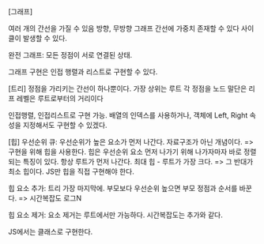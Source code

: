[그래프]

여러 개의 간선을 가질 수 있음
방향, 무방향 그래프
간선에 가중치 존재할 수 있다
사이클이 발생할 수 있다.

완전 그래프: 모든 정점이 서로 연결된 상태.

그래프 구현은 인접 행렬과 리스트로 구현할 수 있다.

[트리]
정점을 가리키는 간선이 하나뿐이다.
가장 상위는 루트
각 정점을 노드
말단은 리프
레벨은 루트로부터의 거리이다

인접행렬, 인접리스트로 구현 가능.
배열의 인덱스를 사용하거나,
객체에 Left, Right 속성을 지정해서도 구현할 수 있겠다.

[힙]
우선순위 큐: 우선순위가 높은 요소가 먼저 나간다. 자료구조가 아닌 개념이다.
=> 구현을 위해 힙을 사용한다.
힙은 우선순위 요소 먼저 나가기 위해 나가자마자 바로 정렬되는 특징이 있다.
항상 루트가 먼저 나간다.
최대 힙 - 루트가 가장 크다. => 그 반대가 최소 힙이다.
JS만 힙을 직접 구현해야 한다.

힙 요소 추가: 트리 가장 마지막에.
부모보다 우선순위 높으면 부모 정점과 순서를 바꾼다. => 시간복잡도 로그N

힙 요소 제거:
요소 제거는 루트에서만 가능하다. 시간복잡도는 추가와 같다.

JS에서는 클래스로 구현한다.
